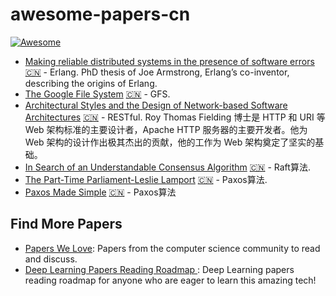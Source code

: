 # awesome-papers-cn

[![Awesome](https://awesome.re/badge-flat2.svg)](https://awesome.re)


- [Making reliable distributed systems in the presence of software errors](http://erlang.org/download/armstrong_thesis_2003.pdf) [🇨🇳](resources/面对软件错误构建可靠的分布式系统.pdf) - Erlang. PhD thesis of Joe Armstrong, Erlang’s co-inventor, describing the origins of Erlang.
- [The Google File System](https://research.google.com/archive/gfs-sosp2003.pdf) [🇨🇳](resources/Google-File-System.pdf) - GFS.
- [Architectural Styles and the Design of Network-based Software Architectures](https://www.ics.uci.edu/~fielding/pubs/dissertation/fielding_dissertation.pdf) [🇨🇳](resources/架构风格与基于网络的软件架构设计.pdf) - RESTful. Roy Thomas Fielding 博士是 HTTP 和 URI 等 Web 架构标准的主要设计者，Apache HTTP 服务器的主要开发者。他为 Web 架构的设计作出极其杰出的贡献，他的工作为 Web 架构奠定了坚实的基础。 
- [In Search of an Understandable Consensus Algorithm](https://ramcloud.atlassian.net/wiki/download/attachments/6586375/raft.pdf) [🇨🇳](https://github.com/maemual/raft-zh_cn/blob/master/raft-zh_cn.md) - Raft算法.
- [The Part-Time Parliament-Leslie Lamport](https://lamport.azurewebsites.net/pubs/lamport-paxos.pdf) [🇨🇳](resources/The_Part-Time_Parliament.pdf) - Paxos算法. 
- [Paxos Made Simple](https://lamport.azurewebsites.net/pubs/paxos-simple.pdf) [🇨🇳](https://github.com/oldratlee/translations/tree/master/paxos-made-simple) - Paxos算法

## Find More Papers

- [Papers We Love](https://github.com/papers-we-love/papers-we-love): Papers from the computer science community to read and discuss.
- [Deep Learning Papers Reading Roadmap
](https://github.com/floodsung/Deep-Learning-Papers-Reading-Roadmap): Deep Learning papers reading roadmap for anyone who are eager to learn this amazing tech!
